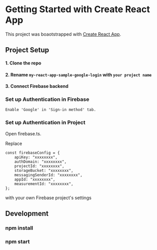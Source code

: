 # Getting Started with Create React App

This project was boaotstrapped with [Create React App](https://github.com/facebook/create-react-app).

## Project Setup

#### 1. Clone the repo

#### 2. Rename `my-react-app-sample-google-login` with `your project name`

#### 3. Connect Firebase backend

### Set up Authentication in Firebase

    Enable 'Google' in 'Sign-in method' tab.

### Set up Authentication in Project

Open firebase.ts.

Replace

```
const firebaseConfig = {
    apiKey: "xxxxxxxx",
    authDomain: "xxxxxxxx",
    projectId: "xxxxxxxx",
    storageBucket: "xxxxxxxx",
    messagingSenderId: "xxxxxxxx",
    appId: "xxxxxxxx",
    measurementId: "xxxxxxxx",
};
```

with your own Firebase project's settings

## Development

### npm install

### npm start

